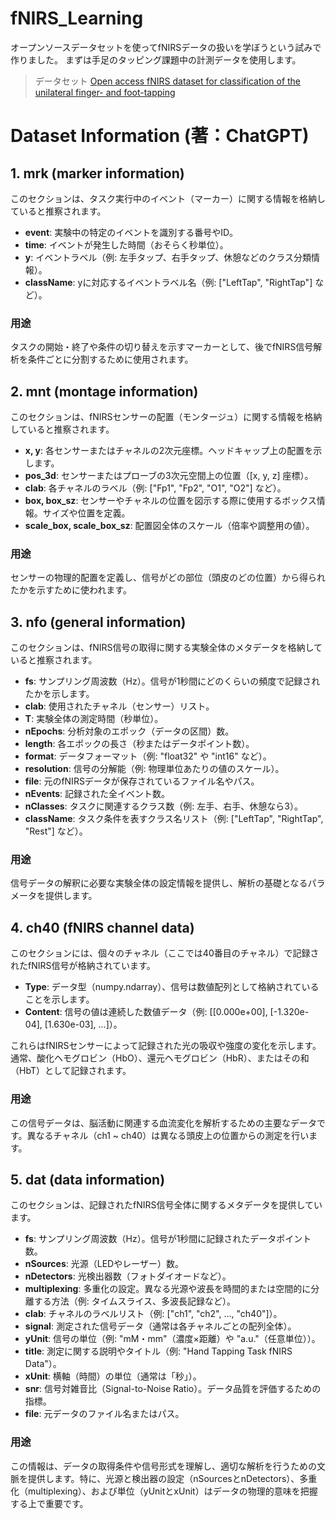 # fNIRS_Learning
オープンソースデータセットを使ってfNIRSデータの扱いを学ぼうという試みで作りました。
まずは手足のタッピング課題中の計測データを使用します。

> データセット
> [Open access fNIRS dataset for classification of the unilateral finger- and foot-tapping](https://figshare.com/articles/dataset/Open_access_fNIRS_dataset_for_classification_of_the_unilateral_finger-_and_foot-tapping/9783755?file=18069143)

# Dataset Information (著：ChatGPT)

## 1. mrk (marker information)
このセクションは、タスク実行中のイベント（マーカー）に関する情報を格納していると推察されます。

- **event**: 実験中の特定のイベントを識別する番号やID。
- **time**: イベントが発生した時間（おそらく秒単位）。
- **y**: イベントラベル（例: 左手タップ、右手タップ、休憩などのクラス分類情報）。
- **className**: yに対応するイベントラベル名（例: ["LeftTap", "RightTap"] など）。

### 用途
タスクの開始・終了や条件の切り替えを示すマーカーとして、後でfNIRS信号解析を条件ごとに分割するために使用されます。

## 2. mnt (montage information)
このセクションは、fNIRSセンサーの配置（モンタージュ）に関する情報を格納していると推察されます。

- **x, y**: 各センサーまたはチャネルの2次元座標。ヘッドキャップ上の配置を示します。
- **pos_3d**: センサーまたはプローブの3次元空間上の位置（[x, y, z] 座標）。
- **clab**: 各チャネルのラベル（例: ["Fp1", "Fp2", "O1", "O2"] など）。
- **box, box_sz**: センサーやチャネルの位置を図示する際に使用するボックス情報。サイズや位置を定義。
- **scale_box, scale_box_sz**: 配置図全体のスケール（倍率や調整用の値）。

### 用途
センサーの物理的配置を定義し、信号がどの部位（頭皮のどの位置）から得られたかを示すために使われます。

## 3. nfo (general information)
このセクションは、fNIRS信号の取得に関する実験全体のメタデータを格納していると推察されます。

- **fs**: サンプリング周波数（Hz）。信号が1秒間にどのくらいの頻度で記録されたかを示します。
- **clab**: 使用されたチャネル（センサー）リスト。
- **T**: 実験全体の測定時間（秒単位）。
- **nEpochs**: 分析対象のエポック（データの区間）数。
- **length**: 各エポックの長さ（秒またはデータポイント数）。
- **format**: データフォーマット（例: "float32" や "int16" など）。
- **resolution**: 信号の分解能（例: 物理単位あたりの値のスケール）。
- **file**: 元のfNIRSデータが保存されているファイル名やパス。
- **nEvents**: 記録された全イベント数。
- **nClasses**: タスクに関連するクラス数（例: 左手、右手、休憩なら3）。
- **className**: タスク条件を表すクラス名リスト（例: ["LeftTap", "RightTap", "Rest"] など）。

### 用途
信号データの解釈に必要な実験全体の設定情報を提供し、解析の基礎となるパラメータを提供します。

## 4. ch40 (fNIRS channel data)
このセクションには、個々のチャネル（ここでは40番目のチャネル）で記録されたfNIRS信号が格納されています。

- **Type**: データ型（numpy.ndarray）、信号は数値配列として格納されていることを示します。
- **Content**: 信号の値は連続した数値データ（例: [[0.000e+00], [-1.320e-04], [1.630e-03], ...]）。

これらはfNIRSセンサーによって記録された光の吸収や強度の変化を示します。通常、酸化ヘモグロビン（HbO）、還元ヘモグロビン（HbR）、またはその和（HbT）として記録されます。

### 用途
この信号データは、脳活動に関連する血流変化を解析するための主要なデータです。異なるチャネル（ch1 ~ ch40）は異なる頭皮上の位置からの測定を行います。

## 5. dat (data information)
このセクションは、記録されたfNIRS信号全体に関するメタデータを提供しています。

- **fs**: サンプリング周波数（Hz）。信号が1秒間に記録されたデータポイント数。
- **nSources**: 光源（LEDやレーザー）数。
- **nDetectors**: 光検出器数（フォトダイオードなど）。
- **multiplexing**: 多重化の設定。異なる光源や波長を時間的または空間的に分離する方法（例: タイムスライス、多波長記録など）。
- **clab**: チャネルのラベルリスト（例: ["ch1", "ch2", ..., "ch40"]）。
- **signal**: 測定された信号データ（通常は各チャネルごとの配列全体）。
- **yUnit**: 信号の単位（例: "mM・mm"（濃度×距離）や "a.u."（任意単位））。
- **title**: 測定に関する説明やタイトル（例: "Hand Tapping Task fNIRS Data"）。
- **xUnit**: 横軸（時間）の単位（通常は「秒」）。
- **snr**: 信号対雑音比（Signal-to-Noise Ratio）。データ品質を評価するための指標。
- **file**: 元データのファイル名またはパス。
### 用途
この情報は、データの取得条件や信号形式を理解し、適切な解析を行うための文脈を提供します。特に、光源と検出器の設定（nSourcesとnDetectors）、多重化（multiplexing）、および単位（yUnitとxUnit）はデータの物理的意味を把握する上で重要です。

